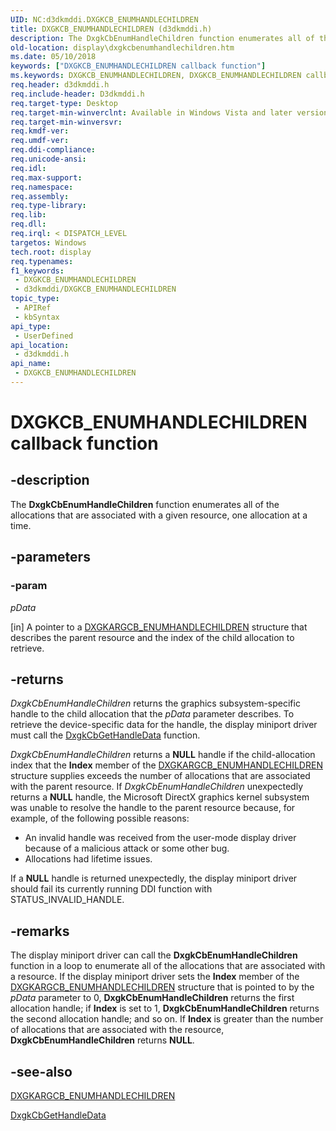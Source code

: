 ```yaml
---
UID: NC:d3dkmddi.DXGKCB_ENUMHANDLECHILDREN
title: DXGKCB_ENUMHANDLECHILDREN (d3dkmddi.h)
description: The DxgkCbEnumHandleChildren function enumerates all of the allocations that are associated with a given resource, one allocation at a time.
old-location: display\dxgkcbenumhandlechildren.htm
ms.date: 05/10/2018
keywords: ["DXGKCB_ENUMHANDLECHILDREN callback function"]
ms.keywords: DXGKCB_ENUMHANDLECHILDREN, DXGKCB_ENUMHANDLECHILDREN callback, DpFunctions_9690e256-00e7-4c6e-88cc-d2e1c32580a2.xml, DxgkCbEnumHandleChildren, DxgkCbEnumHandleChildren callback function [Display Devices], d3dkmddi/DxgkCbEnumHandleChildren, display.dxgkcbenumhandlechildren
req.header: d3dkmddi.h
req.include-header: D3dkmddi.h
req.target-type: Desktop
req.target-min-winverclnt: Available in Windows Vista and later versions of the Windows operating systems.
req.target-min-winversvr: 
req.kmdf-ver: 
req.umdf-ver: 
req.ddi-compliance: 
req.unicode-ansi: 
req.idl: 
req.max-support: 
req.namespace: 
req.assembly: 
req.type-library: 
req.lib: 
req.dll: 
req.irql: < DISPATCH_LEVEL
targetos: Windows
tech.root: display
req.typenames: 
f1_keywords:
 - DXGKCB_ENUMHANDLECHILDREN
 - d3dkmddi/DXGKCB_ENUMHANDLECHILDREN
topic_type:
 - APIRef
 - kbSyntax
api_type:
 - UserDefined
api_location:
 - d3dkmddi.h
api_name:
 - DXGKCB_ENUMHANDLECHILDREN
---
```


# DXGKCB_ENUMHANDLECHILDREN callback function


## -description

The <b>DxgkCbEnumHandleChildren</b> function enumerates all of the allocations that are associated with a given resource, one allocation at a time.

## -parameters

### -param 

*pData*

[in] A pointer to a <a href="/windows-hardware/drivers/ddi/d3dkmddi/ns-d3dkmddi-_dxgkargcb_enumhandlechildren">DXGKARGCB_ENUMHANDLECHILDREN</a> structure that describes the parent resource and the index of the child allocation to retrieve.

## -returns

<i>DxgkCbEnumHandleChildren</i> returns the graphics subsystem-specific handle to the child allocation that the <i>pData</i> parameter describes. To retrieve the device-specific data for the handle, the display miniport driver must call the <a href="/windows-hardware/drivers/ddi/d3dkmddi/nc-d3dkmddi-dxgkcb_gethandledata">DxgkCbGetHandleData</a> function.

<i>DxgkCbEnumHandleChildren</i> returns a <b>NULL</b> handle if the child-allocation index that the <b>Index</b> member of the <a href="/windows-hardware/drivers/ddi/d3dkmddi/ns-d3dkmddi-_dxgkargcb_enumhandlechildren">DXGKARGCB_ENUMHANDLECHILDREN</a> structure supplies exceeds the number of allocations that are associated with the parent resource. If <i>DxgkCbEnumHandleChildren</i> unexpectedly returns a <b>NULL</b> handle, the Microsoft DirectX graphics kernel subsystem was unable to resolve the handle to the parent resource because, for example, of the following possible reasons:

<ul>
<li>An invalid handle was received from the user-mode display driver because of a malicious attack or some other bug. </li>
<li>Allocations had lifetime issues. </li>
</ul>
If a <b>NULL</b> handle is returned unexpectedly, the display miniport driver should fail its currently running DDI function with STATUS_INVALID_HANDLE.

## -remarks

The display miniport driver can call the <b>DxgkCbEnumHandleChildren</b> function in a loop to enumerate all of the allocations that are associated with a resource. If the display miniport driver sets the <b>Index</b> member of the <a href="/windows-hardware/drivers/ddi/d3dkmddi/ns-d3dkmddi-_dxgkargcb_enumhandlechildren">DXGKARGCB_ENUMHANDLECHILDREN</a> structure that is pointed to by the <i>pData</i> parameter to 0, <b>DxgkCbEnumHandleChildren</b> returns the first allocation handle; if <b>Index</b> is set to 1, <b>DxgkCbEnumHandleChildren</b> returns the second allocation handle; and so on. If <b>Index</b> is greater than the number of allocations that are associated with the resource, <b>DxgkCbEnumHandleChildren</b> returns <b>NULL</b>.

## -see-also

<a href="/windows-hardware/drivers/ddi/d3dkmddi/ns-d3dkmddi-_dxgkargcb_enumhandlechildren">DXGKARGCB_ENUMHANDLECHILDREN</a>



<a href="/windows-hardware/drivers/ddi/d3dkmddi/nc-d3dkmddi-dxgkcb_gethandledata">DxgkCbGetHandleData</a>

